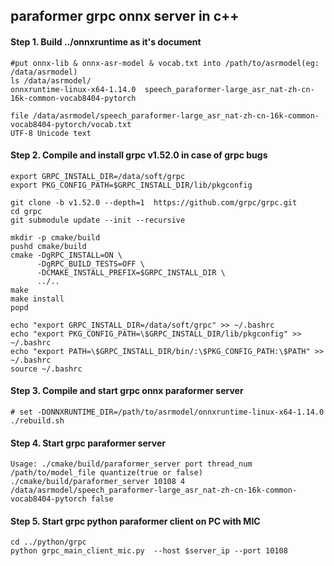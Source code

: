 ## paraformer grpc onnx server in c++


#### Step 1. Build ../onnxruntime as it's document
```
#put onnx-lib & onnx-asr-model & vocab.txt into /path/to/asrmodel(eg: /data/asrmodel)
ls /data/asrmodel/
onnxruntime-linux-x64-1.14.0  speech_paraformer-large_asr_nat-zh-cn-16k-common-vocab8404-pytorch

file /data/asrmodel/speech_paraformer-large_asr_nat-zh-cn-16k-common-vocab8404-pytorch/vocab.txt
UTF-8 Unicode text
```

#### Step 2. Compile and install grpc v1.52.0 in case of grpc bugs
```
export GRPC_INSTALL_DIR=/data/soft/grpc
export PKG_CONFIG_PATH=$GRPC_INSTALL_DIR/lib/pkgconfig

git clone -b v1.52.0 --depth=1  https://github.com/grpc/grpc.git
cd grpc
git submodule update --init --recursive

mkdir -p cmake/build
pushd cmake/build
cmake -DgRPC_INSTALL=ON \
      -DgRPC_BUILD_TESTS=OFF \
      -DCMAKE_INSTALL_PREFIX=$GRPC_INSTALL_DIR \
      ../..
make
make install
popd

echo "export GRPC_INSTALL_DIR=/data/soft/grpc" >> ~/.bashrc
echo "export PKG_CONFIG_PATH=\$GRPC_INSTALL_DIR/lib/pkgconfig" >> ~/.bashrc
echo "export PATH=\$GRPC_INSTALL_DIR/bin/:\$PKG_CONFIG_PATH:\$PATH" >> ~/.bashrc
source ~/.bashrc
```

#### Step 3. Compile and start grpc onnx paraformer server
```
# set -DONNXRUNTIME_DIR=/path/to/asrmodel/onnxruntime-linux-x64-1.14.0
./rebuild.sh
```

#### Step 4. Start grpc paraformer server
```
Usage: ./cmake/build/paraformer_server port thread_num /path/to/model_file quantize(true or false)
./cmake/build/paraformer_server 10108 4 /data/asrmodel/speech_paraformer-large_asr_nat-zh-cn-16k-common-vocab8404-pytorch false
```



#### Step 5. Start grpc python paraformer client  on PC with MIC
```
cd ../python/grpc
python grpc_main_client_mic.py  --host $server_ip --port 10108
```
